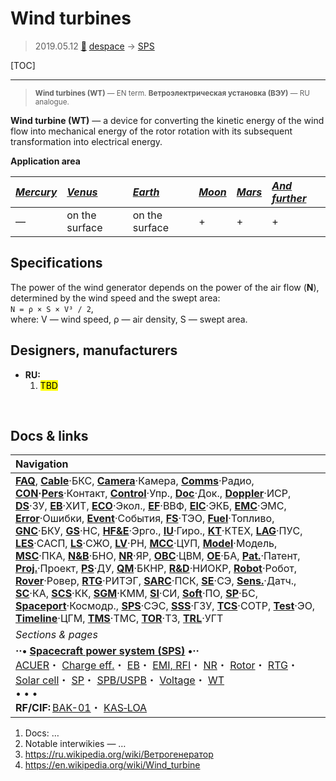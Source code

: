 # Wind turbines
> 2019.05.12 [🚀](../index/index.md) [despace](index.md) → [SPS](sps.md)

[TOC]

---

> <small>**Wind turbines (WT)** — EN term. **Ветроэлектрическая установка (ВЭУ)** — RU analogue.</small>

**Wind turbine (WT)** — a device for converting the kinetic energy of the wind flow into mechanical energy of the rotor rotation with its subsequent transformation into electrical energy.

**Application area**

|*[Mercury](mercury.md)*|*[Venus](venus.md)*|*[Earth](earth.md)*|*[Moon](moon.md)*|*[Mars]( mars.md)*|*[And further](index.md)*|
|:--|:--|:--|:--|:--|:--|
|—|on the surface|on the surface|+|+|+|



## Specifications
The power of the wind generator depends on the power of the air flow (**N**), determined by the wind speed and the swept area:  
`N = ρ × S × V³ / 2`,  
where: V — wind speed, ρ — air density, S — swept area.



## Designers, manufacturers
   - **RU:**
      1. <mark>TBD</mark>



<p style="page-break-after:always"> </p>

## Docs & links
|Navigation|
|:--|
|**[FAQ](faq.md)**, **[Cable](cable.md)**·БКС, **[Camera](cam.md)**·Камера, **[Comms](comms.md)**·Радио, **[CON](contact.md)·[Pers](person.md)**·Контакт, **[Control](control.md)**·Упр., **[Doc](doc.md)**·Док., **[Doppler](doppler.md)**·ИСР, **[DS](ds.md)**·ЗУ, **[EB](eb.md)**·ХИТ, **[ECO](ecology.md)**·Экол., **[EF](ef.md)**·ВВФ, **[ElC](elc.md)**·ЭКБ, **[EMC](emc.md)**·ЭМС, **[Error](error.md)**·Ошибки, **[Event](event.md)**·События, **[FS](fs.md)**·ТЭО, **[Fuel](fuel.md)**·Топливо, **[GNC](gnc.md)**·БКУ, **[GS](scs.md)**·НС, **[HF&E](hfe.md)**·Эрго., **[IU](iu.md)**·Гиро., **[KT](kt.md)**·КТЕХ, **[LAG](lag.md)**·ПУC, **[LES](les.md)**·САСП, **[LS](ls.md)**·СЖО, **[LV](lv.md)**·РН, **[MCC](mcc.md)**·ЦУП, **[Model](model.md)**·Модель, **[MSC](sc.md)**·ПКА, **[N&B](nnb.md)**·БНО, **[NR](nr.md)**·ЯР, **[OBC](obc.md)**·ЦВМ, **[OE](oe.md)**·БА, **[Pat.](патент.md)**·Патент, **[Proj.](project.md)**·Проект, **[PS](ps.md)**·ДУ, **[QM](qm.md)**·БКНР, **[R&D](rnd.md)**·НИОКР, **[Robot](robotics.md)**·Робот, **[Rover](rover.md)**·Ровер, **[RTG](rtg.md)**·РИТЭГ, **[SARC](sarc.md)**·ПСК, **[SE](se.md)**·СЭ, **[Sens.](sensor.md)**·Датч., **[SC](sc.md)**·КА, **[SCS](scs.md)**·КК, **[SGM](sgm.md)**·КММ, **[SI](si.md)**·СИ, **[Soft](soft.md)**·ПО, **[SP](sp.md)**·БС, **[Spaceport](spaceport.md)**·Космодр., **[SPS](sps.md)**·СЭС, **[SSS](sss.md)**·ГЗУ, **[TCS](tcs.md)**·СОТР, **[Test](test.md)**·ЭО, **[Timeline](timeline.md)**·ЦГМ, **[TMS](tms.md)**·ТМС, **[TOR](tor.md)**·ТЗ, **[TRL](trl.md)**·УГТ|
|*Sections & pages*|
|**··• [Spacecraft power system (SPS)](sps.md) •··**<br> [ACUER](acuer.md)・ [Charge eff.](charge_eff.md)・ [EB](eb.md)・ [EMI, RFI](emi.md)・ [NR](nr.md)・ [Rotor](rotor.md)・ [RTG](rtg.md)・ [Solar cell](sp.md)・ [SP](sp.md)・ [SPB/USPB](suspb.md)・ [Voltage](voltage.md)・ [WT](wt.md)<br>• • •<br> **RF/CIF:** [BAK-01](bak_01.md)・ [KAS‑LOA](kas_loa.md)|

   1. Docs: …
   1. Notable interwikies — …
   1. <https://ru.wikipedia.org/wiki/Ветрогенератор>
   1. <https://en.wikipedia.org/wiki/Wind_turbine>
